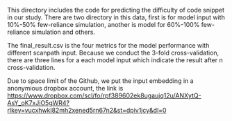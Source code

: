 This directory includes the code for predicting the difficulty of code snippet in our study. There are two directory in this data, first is for model input with 10\%-50\% few-reliance simulation, another is model for 60\%-100\% few-reliance simulation and others. 

The final_result.csv is the four metrics for the model performance with different scanpath input. Because we conduct the 3-fold cross-validation, there are three lines for a each model input which indicate the result after n cross-validation.

Due to space limit of the Github, we put the input embedding in a anonymious dropbox account, the link is https://www.dropbox.com/scl/fo/rpf389602ek8ugaujq12u/ANXytQ-AsY_oK7xJiO5gWR4?rlkey=vucxhwkl82mh2xened5rn67n2&st=dpiv1jcy&dl=0
